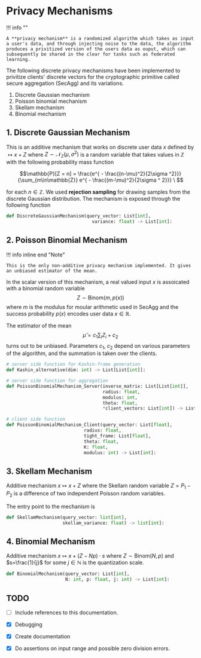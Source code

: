 # Privacy Mechanisms

!!! info ""

    A **privacy mechanism** is a randomized algorithm which takes as input a user's data, and through injecting noise to the data, the algorithm produces a privitized version of the users data as ouput, which can subsequently be shared in the clear for tasks such as federated learning.
    
The following discrete privacy mechanisms have been implemented to privitize clients' discrete vectors for the cryptographic primitive called secure aggregation (SecAgg) and its variations.

1. Discrete Gaussian mechanism
2. Poisson binomial mechanism
3. Skellam mechanism
4. Binomial mechanism

## 1. Discrete Gaussian Mechanism

This is an additive mechanism that works on discrete user data $x$ defined by $\mapsto x + Z$ where $Z\sim \mathcal{N}_{\mathbb{Z}}(\mu, \sigma ^2)$ is a random variable that takes values in $\mathbb{Z}$ with the following probability mass function

$$\mathbb{P}[Z = n] = \frac{e^{ - \frac{(n-\mu)^2}{2\sigma ^2}}}{\sum_{m\in\mathbb{Z}} e^{ - \frac{(m-\mu)^2}{2\sigma ^ 2}}} \  $$

for each $n \in \mathbb{Z}$. We used **rejection sampling** for drawing samples from the discrete Gaussian distribution. The mechanism is exposed through the following function 

``` py title="dpDiscreteGaussian.py" linenums="1"
def DiscreteGaussianMechanism(query_vector: List[int], 
                                variance: float) -> List[int]:

```

## 2. Poisson Binomial Mechanism


!!! info inline end "Note"

    This is the only non-additive privacy mechanism implemented. It gives an unbiased estimator of the mean. 

In the scalar version of this mechanism, a real valued input $x$ is assoicated with a 
binomial random variable $$Z\sim \text{Binom}(m, p(x))$$ where $m$ is the modulus for moular arithmetic used in SecAgg and the success probability $p(x)$ encodes user data $x \in \mathbb{R}$.

The estimator of the mean  
$$\hat{\mu} = c_1\sum_i{Z}_i + c_2$$
turns out to be unbiased. Parameters $c_1$, $c_2$ depend on various parameters of the algorithm, and the summation is taken over the clients.

``` py title="dpPoissonBinomial.py" linenums="1"
# server side function for Kashin-frame generation 
def Kashin_alternative(dim: int) -> List[List[int]]:

# server side function for aggregation
def PoissonBinomialMechanism_Server(inverse_matrix: List[List[int]],
                                    radius: float,
                                    modulus: int,
                                    theta: float,
                                    *client_vectors: List[int]) -> List[int]:

# client side function 
def PoissonBinomialMechanism_Client(query_vector: List[float], 
                             radius: float, 
                             tight_frame: List[float], 
                             theta: float, 
                             K: float, 
                             modulus: int) -> List[int]:

```

##  3. Skellam Mechanism

Additive mechanism $x\mapsto x + Z$ where the Skellam random variable $Z = P_1 - P_2$ is a
difference of two independent Poisson random variables.

The entry point to the mechanism is 

``` py title="dpSkellam.py" linenums="1"
def SkellamMechanism(query_vector: list[int], 
                     skellam_variance: float) -> list[int]:
```

## 4. Binomial Mechanism 

Additive mechanism $x\mapsto x + (Z - Np)\cdot s$ where $Z\sim \text{Binom}(N, p)$ and $s=\frac{1}{j}$ for some $j\in\mathbb{N}$ is the quantization scale.

``` py title="dpBinomial.py" linenums="1"
def BinomialMechanism(query_vector: List[int], 
                      N: int, p: float, j: int) -> List[int]:
```

## TODO

- [ ] Include references to this documentation.
- [x] Debugging 
- [x] Create documentation  
- [x] Do assertions on input range and possible zero division errors.




